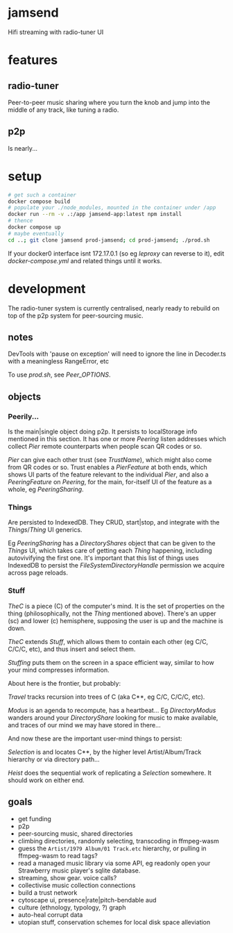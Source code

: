 # jamsend

Hifi streaming with radio-tuner UI

# features

## radio-tuner

Peer-to-peer music sharing where you turn the knob and jump into the middle of any track, like tuning a radio.

## p2p

Is nearly...

# setup

```bash
# get such a container
docker compose build
# populate your ./node_modules, mounted in the container under /app
docker run --rm -v .:/app jamsend-app:latest npm install
# thence
docker compose up
# maybe eventually
cd ..; git clone jamsend prod-jamsend; cd prod-jamsend; ./prod.sh
```

If your docker0 interface isnt 172.17.0.1 (so eg _leproxy_ can reverse to it), edit *docker-compose.yml* and related things until it works.

# development

The radio-tuner system is currently centralised, nearly ready to rebuild on top of the p2p system for peer-sourcing music.

## notes

DevTools with 'pause on exception' will need to ignore the line in Decoder.ts with a meaningless RangeError, etc

To use *prod.sh*, see *Peer_OPTIONS*.

## objects

### Peerily...

Is the main|single object doing p2p. It persists to localStorage info mentioned in this section. It has one or more *Peering* listen addresses which collect *Pier* remote counterparts when people scan QR codes or so.

*Pier* can give each other trust (see *TrustName*), which might also come from QR codes or so. Trust enables a *PierFeature* at both ends, which shows UI parts of the feature relevant to the individual *Pier*, and also a *PeeringFeature* on *Peering*, for the main, for-itself UI of the feature as a whole, eg *PeeringSharing*.

### Things

Are persisted to IndexedDB. They CRUD, start|stop, and integrate with the *Things*/*Thing* UI generics.

Eg *PeeringSharing* has a *DirectoryShares* object that can be given to the *Things* UI, which takes care of getting each *Thing* happening, including autovivifying the first one. It's important that this list of things uses IndexedDB to persist the *FileSystemDirectoryHandle* permission we acquire across page reloads.

### Stuff

*TheC* is a piece (C) of the computer's mind. It is the set of properties on the thing (philosophically, not the *Thing* mentioned above). There's an upper (sc) and lower (c) hemisphere, supposing the user is up and the machine is down.

*TheC* extends *Stuff*, which allows them to contain each other (eg C/C, C/C/C, etc), and thus insert and select them.

*Stuffing* puts them on the screen in a space efficient way, similar to how your mind compresses information.

About here is the frontier, but probably:

*Travel* tracks recursion into trees of C (aka C**, eg C/C, C/C/C, etc).

*Modus* is an agenda to recompute, has a heartbeat... Eg *DirectoryModus* wanders around your *DirectoryShare* looking for music to make available, and traces of our mind we may have stored in there...

And now these are the important user-mind things to persist:

*Selection* is and locates C**, by the higher level Artist/Album/Track hierarchy or via directory path...

*Heist* does the sequential work of replicating a *Selection* somewhere. It should work on either end.

## goals

- get funding
- p2p
- peer-sourcing music, shared directories
- climbing directories, randomly selecting, transcoding in ffmpeg-wasm
- guess the `Artist/1979 Album/01 Track.etc` hierarchy, or pulling in ffmpeg-wasm to read tags?
- read a managed music library via some API, eg readonly open your Strawberry music player's sqlite database.
- streaming, show gear. voice calls?
- collectivise music collection connections
- build a trust network
- cytoscape ui, presence|rate|pitch-bendable aud
- culture (ethnology, typology, ?) graph
- auto-heal corrupt data
- utopian stuff, conservation schemes for local disk space alleviation
